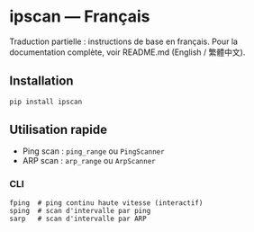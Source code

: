 # ipscan — Français

Traduction partielle : instructions de base en français. Pour la documentation complète, voir README.md (English / 繁體中文).

## Installation

```bash
pip install ipscan
```

## Utilisation rapide

- Ping scan : `ping_range` ou `PingScanner`
- ARP scan : `arp_range` ou `ArpScanner`

### CLI

```
fping  # ping continu haute vitesse (interactif)
sping  # scan d'intervalle par ping
sarp   # scan d'intervalle par ARP
```
